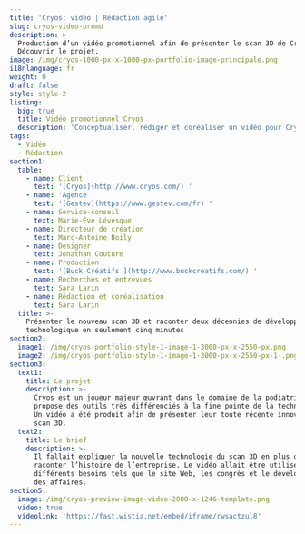 ```yaml
---
title: 'Cryos: vidéo | Rédaction agile'
slug: cryos-video-promo
description: >
  Production d’un vidéo promotionnel afin de présenter le scan 3D de Cryos.
  Découvrir le projet. 
image: /img/cryos-1000-px-x-1000-px-portfolio-image-principale.png
i18nlanguage: fr
weight: 0
draft: false
style: style-2
listing:
  big: true
  title: Vidéo promotionnel Cryos
  description: 'Conceptualiser, rédiger et coréaliser un vidéo pour Cryos'
tags:
  - Vidéo
  - Rédaction
section1:
  table:
    - name: Client
      text: '[Cryos](http://www.cryos.com/) '
    - name: 'Agence '
      text: '[Gestev](https://www.gestev.com/fr) '
    - name: Service-conseil
      text: Marie-Ève Lévesque
    - name: Directeur de création
      text: Marc-Antoine Boily
    - name: Designer
      text: Jonathan Couture
    - name: Production
      text: '[Buck Créatifs ](http://www.buckcreatifs.com/) '
    - name: Recherches et entrevues
      text: Sara Larin
    - name: Rédaction et coréalisation
      text: Sara Larin
  title: >-
    Présenter le nouveau scan 3D et raconter deux décennies de développement
    technologique en seulement cinq minutes
section2:
  image1: /img/cryos-portfolio-style-1-image-1-3000-px-x-2550-px.png
  image2: /img/cryos-portfolio-style-1-image-1-3000-px-x-2550-px-1-.png
section3:
  text1:
    title: Le projet
    description: >-
      Cryos est un joueur majeur œuvrant dans le domaine de la podiatrie qui
      propose des outils très différenciés à la fine pointe de la technologie.
      Un vidéo a été produit afin de présenter leur toute récente innovation, le
      scan 3D.
  text2:
    title: Le brief
    description: >-
      Il fallait expliquer la nouvelle technologie du scan 3D en plus de
      raconter l’histoire de l’entreprise. Le vidéo allait être utilisé pour
      différents besoins tels que le site Web, les congrès et le développement
      des affaires. 
section5:
  image: /img/cryos-preview-image-video-2000-x-1246-template.png
  video: true
  videolink: 'https://fast.wistia.net/embed/iframe/rwsactzul8'
---
```



